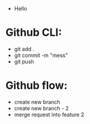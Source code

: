 * Hello
# Github CLI: 
 - git add .
 - git commit -m "mess"
 - git push
# Github flow:
 - create new branch
 - create new branch - 2
 - merge request into feature 2
